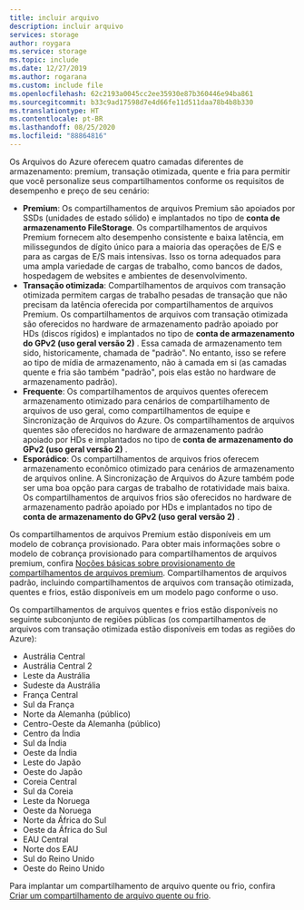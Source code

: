 ```yaml
---
title: incluir arquivo
description: incluir arquivo
services: storage
author: roygara
ms.service: storage
ms.topic: include
ms.date: 12/27/2019
ms.author: rogarana
ms.custom: include file
ms.openlocfilehash: 62c2193a0045cc2ee35930e87b360446e94ba861
ms.sourcegitcommit: b33c9ad17598d7e4d66fe11d511daa78b4b8b330
ms.translationtype: HT
ms.contentlocale: pt-BR
ms.lasthandoff: 08/25/2020
ms.locfileid: "88864816"
---
```

Os Arquivos do Azure oferecem quatro camadas diferentes de armazenamento: premium, transação otimizada, quente e fria para permitir que você personalize seus compartilhamentos conforme os requisitos de desempenho e preço de seu cenário:

- **Premium**: Os compartilhamentos de arquivos Premium são apoiados por SSDs (unidades de estado sólido) e implantados no tipo de **conta de armazenamento FileStorage**. Os compartilhamentos de arquivos Premium fornecem alto desempenho consistente e baixa latência, em milissegundos de dígito único para a maioria das operações de E/S e para as cargas de E/S mais intensivas. Isso os torna adequados para uma ampla variedade de cargas de trabalho, como bancos de dados, hospedagem de websites e ambientes de desenvolvimento. 
- **Transação otimizada**: Compartilhamentos de arquivos com transação otimizada permitem cargas de trabalho pesadas de transação que não precisam da latência oferecida por compartilhamentos de arquivos Premium. Os compartilhamentos de arquivos com transação otimizada são oferecidos no hardware de armazenamento padrão apoiado por HDs (discos rígidos) e implantados no tipo de **conta de armazenamento do GPv2 (uso geral versão 2)** . Essa camada de armazenamento tem sido, historicamente, chamada de "padrão". No entanto, isso se refere ao tipo de mídia de armazenamento, não à camada em si (as camadas quente e fria são também "padrão", pois elas estão no hardware de armazenamento padrão).
- **Frequente**: Os compartilhamentos de arquivos quentes oferecem armazenamento otimizado para cenários de compartilhamento de arquivos de uso geral, como compartilhamentos de equipe e Sincronização de Arquivos do Azure. Os compartilhamentos de arquivos quentes são oferecidos no hardware de armazenamento padrão apoiado por HDs e implantados no tipo de **conta de armazenamento do GPv2 (uso geral versão 2)** .
- **Esporádico**: Os compartilhamentos de arquivos frios oferecem armazenamento econômico otimizado para cenários de armazenamento de arquivos online. A Sincronização de Arquivos do Azure também pode ser uma boa opção para cargas de trabalho de rotatividade mais baixa. Os compartilhamentos de arquivos frios são oferecidos no hardware de armazenamento padrão apoiado por HDs e implantados no tipo de **conta de armazenamento do GPv2 (uso geral versão 2)** .

Os compartilhamentos de arquivos Premium estão disponíveis em um modelo de cobrança provisionado. Para obter mais informações sobre o modelo de cobrança provisionado para compartilhamentos de arquivos premium, confira [Noções básicas sobre provisionamento de compartilhamentos de arquivos premium](../articles/storage/files/storage-files-planning.md#understanding-provisioning-for-premium-file-shares). Compartilhamentos de arquivos padrão, incluindo compartilhamentos de arquivos com transação otimizada, quentes e frios, estão disponíveis em um modelo pago conforme o uso.

Os compartilhamentos de arquivos quentes e frios estão disponíveis no seguinte subconjunto de regiões públicas (os compartilhamentos de arquivos com transação otimizada estão disponíveis em todas as regiões do Azure):

- Austrália Central
- Austrália Central 2
- Leste da Austrália
- Sudeste da Austrália
- França Central
- Sul da França
- Norte da Alemanha (público)
- Centro-Oeste da Alemanha (público)
- Centro da Índia
- Sul da Índia
- Oeste da Índia
- Leste do Japão
- Oeste do Japão
- Coreia Central
- Sul da Coreia
- Leste da Noruega
- Oeste da Noruega
- Norte da África do Sul
- Oeste da África do Sul
- EAU Central
- Norte dos EAU
- Sul do Reino Unido
- Oeste do Reino Unido

Para implantar um compartilhamento de arquivo quente ou frio, confira [Criar um compartilhamento de arquivo quente ou frio](../articles/storage/files/storage-how-to-create-file-share.md#create-a-hot-or-cool-file-share). 